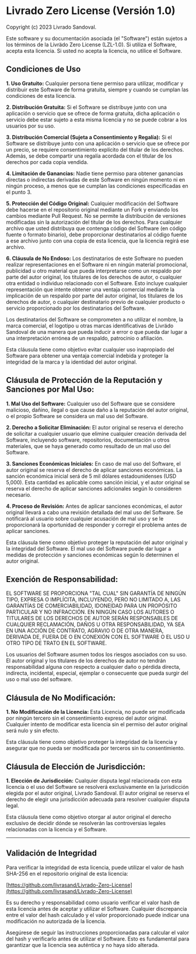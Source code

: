 # Livrado Zero License (Versión 1.0)

Copyright (c) 2023 Livrado Sandoval.

Este software y su documentación asociada (el "Software") están sujetos a los términos de la Livrädo Zero License (LZL-1.0). Si utiliza el Software, acepta esta licencia. Si usted no acepta la licencia, no utilice el Software.

## Condiciones de Uso

**1. Uso Gratuito:** Cualquier persona tiene permiso para utilizar, modificar y distribuir este Software de forma gratuita, siempre y cuando se cumplan las condiciones de esta licencia.

**2. Distribución Gratuita:** Si el Software se distribuye junto con una aplicación o servicio que se ofrece de forma gratuita, dicha aplicación o servicio debe estar sujeto a esta misma licencia y no se puede cobrar a los usuarios por su uso.

**3. Distribución Comercial (Sujeta a Consentimiento y Regalía):** Si el Software se distribuye junto con una aplicación o servicio que se ofrece por un precio, se requiere consentimiento explícito del titular de los derechos. Además, se debe compartir una regalía acordada con el titular de los derechos por cada copia vendida.

**4. Limitación de Ganancias:** Nadie tiene permiso para obtener ganancias directas o indirectas derivadas de este Software en ningún momento ni en ningún proceso, a menos que se cumplan las condiciones especificadas en el punto 3.

**5. Protección del Código Original:** Cualquier modificación del Software debe hacerse en el repositorio original mediante un Fork y enviando los cambios mediante Pull Request. No se permite la distribución de versiones modificadas sin la autorización del titular de los derechos. Para cualquier archivo que usted distribuya que contenga código del Software (en código fuente o formato binario), debe proporcionar destinatarios al código fuente a ese archivo junto con una copia de esta licencia, que la licencia regirá ese archivo. 

**6. Cláusula de No Endoso:** Los destinatarios de este Software no pueden realizar representaciones en el Software ni en ningún material promocional, publicidad u otro material que pueda interpretarse como un respaldo por parte del autor original, los titulares de los derechos de autor, o cualquier otra entidad o individuo relacionado con el Software. Esto incluye cualquier representación que intente obtener una ventaja comercial mediante la implicación de un respaldo por parte del autor original, los titulares de los derechos de autor, o cualquier destinatario previo de cualquier producto o servicio proporcionado por los destinatarios del Software.

Los destinatarios del Software se comprometen a no utilizar el nombre, la marca comercial, el logotipo u otras marcas identificativas de Livrädo Sandoval de una manera que pueda inducir a error o que pueda dar lugar a una interpretación errónea de un respaldo, patrocinio o afiliación.

Esta cláusula tiene como objetivo evitar cualquier uso inapropiado del Software para obtener una ventaja comercial indebida y proteger la integridad de la marca y la identidad del autor original.

## Cláusula de Protección de la Reputación y Sanciones por Mal Uso:

**1. Mal Uso del Software:** Cualquier uso del Software que se considere malicioso, dañino, ilegal o que cause daño a la reputación del autor original, o el propio Software se considera un mal uso del Software.

**2. Derecho a Solicitar Eliminación:** El autor original se reserva el derecho de solicitar a cualquier usuario que elimine cualquier creación derivada del Software, incluyendo software, repositorios, documentación u otros materiales, que se haya generado como resultado de un mal uso del Software.

**3. Sanciones Económicas Iniciales:** En caso de mal uso del Software, el autor original se reserva el derecho de aplicar sanciones económicas. La sanción económica inicial será de 5 mil dólares estadounidenses (USD 5,000). Esta cantidad es aplicable como sanción inicial, y el autor original se reserva el derecho de aplicar sanciones adicionales según lo consideren necesario.

**4. Proceso de Revisión:** Antes de aplicar sanciones económicas, el autor original llevará a cabo una revisión detallada del mal uso del Software. Se notificará al usuario sobre cualquier acusación de mal uso y se le proporcionará la oportunidad de responder y corregir el problema antes de aplicar sanciones.

Esta cláusula tiene como objetivo proteger la reputación del autor original y la integridad del Software. El mal uso del Software puede dar lugar a medidas de protección y sanciones económicas según lo determinen el autor original.

## Exención de Responsabilidad:

EL SOFTWARE SE PROPORCIONA "TAL CUAL" SIN GARANTÍA DE NINGÚN TIPO, EXPRESA O IMPLÍCITA, INCLUYENDO, PERO NO LIMITADO A, LAS GARANTÍAS DE COMERCIABILIDAD, IDONEIDAD PARA UN PROPÓSITO PARTICULAR Y NO INFRACCIÓN. EN NINGÚN CASO LOS AUTORES O TITULARES DE LOS DERECHOS DE AUTOR SERÁN RESPONSABLES DE CUALQUIER RECLAMACIÓN, DAÑOS U OTRA RESPONSABILIDAD, YA SEA EN UNA ACCIÓN DE CONTRATO, AGRAVIO O DE OTRA MANERA, DERIVADA DE, FUERA DE O EN CONEXIÓN CON EL SOFTWARE O EL USO U OTRO TIPO DE TRATO EN EL SOFTWARE.

Los usuarios del Software asumen todos los riesgos asociados con su uso. El autor original y los titulares de los derechos de autor no tendrán responsabilidad alguna con respecto a cualquier daño o pérdida directa, indirecta, incidental, especial, ejemplar o consecuente que pueda surgir del uso o mal uso del software.

## Cláusula de No Modificación:

**1. No Modificación de la Licencia:** Esta Licencia, no puede ser modificada por ningún tercero sin el consentimiento expreso del autor original. Cualquier intento de modificar esta licencia sin el permiso del autor original será nulo y sin efecto.

Esta cláusula tiene como objetivo proteger la integridad de la licencia y asegurar que no pueda ser modificada por terceros sin tu consentimiento.

## Cláusula de Elección de Jurisdicción:

**1. Elección de Jurisdicción:** Cualquier disputa legal relacionada con esta licencia o el uso del Software se resolverá exclusivamente en la jurisdicción elegida por el autor original, Livrado Sandoval. El autor original se reserva el derecho de elegir una jurisdicción adecuada para resolver cualquier disputa legal.

Esta cláusula tiene como objetivo otorgar al autor original el derecho exclusivo de decidir dónde se resolverán las controversias legales relacionadas con la licencia y el Software.

---

## Validación de Integridad

Para verificar la integridad de esta licencia, puede utilizar el valor de hash SHA-256 en el repositorio original de esta licencia:

[https://github.com/livrasand/Livrado-Zero-License](https://github.com/livrasand/Livrado-Zero-License)

Es su derecho y responsabilidad como usuario verificar el valor hash de esta licencia antes de aceptar y utilizar el Software. Cualquier discrepancia entre el valor del hash calculado y el valor proporcionado puede indicar una modificación no autorizada de la licencia.

Asegúrese de seguir las instrucciones proporcionadas para calcular el valor del hash y verificarlo antes de utilizar el Software. Esto es fundamental para garantizar que la licencia sea auténtica y no haya sido alterada.